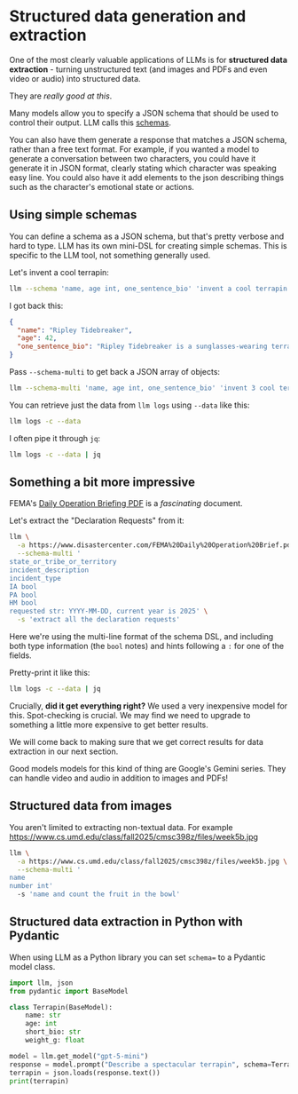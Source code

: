 # Structured data generation and extraction 

One of the most clearly valuable applications of LLMs is for **structured data extraction** - turning unstructured text (and images and PDFs and even video or audio) into structured data.

They are *really good at this*.

Many models allow you to specify a JSON schema that should be used to control their output. LLM calls this [schemas](https://llm.datasette.io/en/latest/schemas.html).

You can also have them generate a response that matches a JSON schema, rather than a free text format. For example, if you wanted a model to generate a conversation between two characters, you could have it generate it in JSON format, clearly stating which character was speaking easy line. You could also have it add elements to the json describing things such as the character's emotional state or actions.

## Using simple schemas

You can define a schema as a JSON schema, but that's pretty verbose and hard to type. LLM has its own mini-DSL for creating simple schemas. This is specific to the LLM tool, not something generally used. 

Let's invent a cool terrapin:
```bash
llm --schema 'name, age int, one_sentence_bio' 'invent a cool terrapin'
```

I got back this:
```json
{
  "name": "Ripley Tidebreaker",
  "age": 42,
  "one_sentence_bio": "Ripley Tidebreaker is a sunglasses-wearing terrapin with a holographic shell who surfs storm waves by day, coaches young hatchlings in marine robotics by night, and collects lost sea glass as trophies."
}
```
Pass `--schema-multi` to get back a JSON array of objects:
```bash
llm --schema-multi 'name, age int, one_sentence_bio' 'invent 3 cool terrapin'
```
You can retrieve just the data from `llm logs` using `--data` like this:
```bash
llm logs -c --data
```
I often pipe it through `jq`:
```bash
llm logs -c --data | jq
```
## Something a bit more impressive

FEMA's [Daily Operation Briefing PDF](https://www.disastercenter.com/FEMA%20Daily%20Operation%20Brief.pdf) is a *fascinating* document.

Let's extract the "Declaration Requests" from it:
```bash
llm \
  -a https://www.disastercenter.com/FEMA%20Daily%20Operation%20Brief.pdf \
  --schema-multi '
state_or_tribe_or_territory
incident_description
incident_type
IA bool
PA bool
HM bool
requested str: YYYY-MM-DD, current year is 2025' \
  -s 'extract all the declaration requests'
```
Here we're using the multi-line format of the schema DSL, and including both type information (the `bool` notes) and hints following a `:` for one of the fields.

Pretty-print it like this:

```bash
llm logs -c --data | jq
```

Crucially, **did it get everything right?** We used a very inexpensive model for this. Spot-checking is crucial. We may find we need to upgrade to something a little more expensive to get better results.

We will come back to making sure that we get correct results for data extraction in our next section. 

Good models models for this kind of thing are Google's Gemini series. They can handle video and audio in addition to images and PDFs!

## Structured data from images

You aren't limited to extracting non-textual data. For example
https://www.cs.umd.edu/class/fall2025/cmsc398z/files/week5b.jpg
```bash
llm \
  -a https://www.cs.umd.edu/class/fall2025/cmsc398z/files/week5b.jpg \
  --schema-multi '
name
number int'
  -s 'name and count the fruit in the bowl'
```



## Structured data extraction in Python with Pydantic

When using LLM as a Python library you can set `schema=` to a Pydantic model class.

```python
import llm, json
from pydantic import BaseModel

class Terrapin(BaseModel):
    name: str
    age: int
    short_bio: str
    weight_g: float

model = llm.get_model("gpt-5-mini")
response = model.prompt("Describe a spectacular terrapin", schema=Terrapin)
terrapin = json.loads(response.text())
print(terrapin)
```
